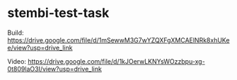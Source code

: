 # stembi-test-task
Build: https://drive.google.com/file/d/1mSewwM3G7wYZQXFgXMCAElNRk8xhUKee/view?usp=drive_link

Video: https://drive.google.com/file/d/1kJOerwLKNYsWOzzbpu-xg-0t809laO3I/view?usp=drive_link
